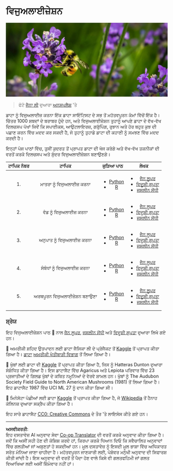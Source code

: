 <!--
CO_OP_TRANSLATOR_METADATA:
{
  "original_hash": "1441550a0d789796b2821e04f7f4cc94",
  "translation_date": "2025-08-27T18:10:46+00:00",
  "source_file": "3-Data-Visualization/README.md",
  "language_code": "pa"
}
-->
# ਵਿਜੁਅਲਾਈਜ਼ੇਸ਼ਨ

![ਲੈਵੈਂਡਰ ਫੁੱਲ 'ਤੇ ਮੱਖੀ](../../../translated_images/bee.0aa1d91132b12e3a8994b9ca12816d05ce1642010d9b8be37f8d37365ba845cf.pa.jpg)
> ਫੋਟੋ <a href="https://unsplash.com/@jenna2980?utm_source=unsplash&utm_medium=referral&utm_content=creditCopyText">ਜੈਨਾ ਲੀ</a> ਦੁਆਰਾ <a href="https://unsplash.com/s/photos/bees-in-a-meadow?utm_source=unsplash&utm_medium=referral&utm_content=creditCopyText">ਅਨਸਪਲੈਸ਼</a> 'ਤੇ

ਡਾਟਾ ਨੂੰ ਵਿਜੁਅਲਾਈਜ਼ ਕਰਨਾ ਇੱਕ ਡਾਟਾ ਸਾਇੰਟਿਸਟ ਦੇ ਸਭ ਤੋਂ ਮਹੱਤਵਪੂਰਨ ਕੰਮਾਂ ਵਿੱਚੋਂ ਇੱਕ ਹੈ। ਚਿੱਤਰ 1000 ਸ਼ਬਦਾਂ ਦੇ ਬਰਾਬਰ ਹੁੰਦੇ ਹਨ, ਅਤੇ ਵਿਜੁਅਲਾਈਜ਼ੇਸ਼ਨ ਤੁਹਾਨੂੰ ਆਪਣੇ ਡਾਟਾ ਦੇ ਵੱਖ-ਵੱਖ ਦਿਲਚਸਪ ਪੱਖਾਂ ਜਿਵੇਂ ਕਿ ਸਪਾਈਕਸ, ਆਉਟਲਾਇਰਜ਼, ਗਰੁੱਪਿੰਗ, ਰੁਝਾਨ ਅਤੇ ਹੋਰ ਬਹੁਤ ਕੁਝ ਦੀ ਪਛਾਣ ਕਰਨ ਵਿੱਚ ਮਦਦ ਕਰ ਸਕਦੀ ਹੈ, ਜੋ ਤੁਹਾਨੂੰ ਤੁਹਾਡੇ ਡਾਟਾ ਦੀ ਕਹਾਣੀ ਨੂੰ ਸਮਝਣ ਵਿੱਚ ਮਦਦ ਕਰਦੀ ਹੈ।

ਇਨ੍ਹਾਂ ਪੰਜ ਪਾਠਾਂ ਵਿੱਚ, ਤੁਸੀਂ ਕੁਦਰਤ ਤੋਂ ਪ੍ਰਾਪਤ ਡਾਟਾ ਦੀ ਖੋਜ ਕਰੋਗੇ ਅਤੇ ਵੱਖ-ਵੱਖ ਤਕਨੀਕਾਂ ਦੀ ਵਰਤੋਂ ਕਰਕੇ ਦਿਲਚਸਪ ਅਤੇ ਸੁੰਦਰ ਵਿਜੁਅਲਾਈਜ਼ੇਸ਼ਨ ਬਣਾਉਣਗੇ।

| ਟਾਪਿਕ ਨੰਬਰ | ਟਾਪਿਕ | ਜੁੜਿਆ ਪਾਠ | ਲੇਖਕ |
| :-----------: | :--: | :-----------: | :----: |
| 1. | ਮਾਤਰਾ ਨੂੰ ਵਿਜੁਅਲਾਈਜ਼ ਕਰਨਾ | <ul> <li> [Python](09-visualization-quantities/README.md)</li>  <li>[R](../../../3-Data-Visualization/R/09-visualization-quantities) </li> </ul>|<ul> <li> [ਜੈਨ ਲੂਪਰ](https://twitter.com/jenlooper)</li><li> [ਵਿਦੂਸ਼ੀ ਗੁਪਤਾ](https://github.com/Vidushi-Gupta)</li> <li>[ਜਸਲੀਨ ਸੋਂਧੀ](https://github.com/jasleen101010)</li></ul> |
| 2. | ਵੰਡ ਨੂੰ ਵਿਜੁਅਲਾਈਜ਼ ਕਰਨਾ | <ul> <li> [Python](10-visualization-distributions/README.md)</li>  <li>[R](../../../3-Data-Visualization/R/10-visualization-distributions) </li> </ul>|<ul> <li> [ਜੈਨ ਲੂਪਰ](https://twitter.com/jenlooper)</li><li> [ਵਿਦੂਸ਼ੀ ਗੁਪਤਾ](https://github.com/Vidushi-Gupta)</li> <li>[ਜਸਲੀਨ ਸੋਂਧੀ](https://github.com/jasleen101010)</li></ul> |
| 3. | ਅਨੁਪਾਤ ਨੂੰ ਵਿਜੁਅਲਾਈਜ਼ ਕਰਨਾ | <ul> <li> [Python](11-visualization-proportions/README.md)</li>  <li>[R](../../../3-Data-Visualization) </li> </ul>|<ul> <li> [ਜੈਨ ਲੂਪਰ](https://twitter.com/jenlooper)</li><li> [ਵਿਦੂਸ਼ੀ ਗੁਪਤਾ](https://github.com/Vidushi-Gupta)</li> <li>[ਜਸਲੀਨ ਸੋਂਧੀ](https://github.com/jasleen101010)</li></ul> |
| 4. | ਸੰਬੰਧਾਂ ਨੂੰ ਵਿਜੁਅਲਾਈਜ਼ ਕਰਨਾ | <ul> <li> [Python](12-visualization-relationships/README.md)</li>  <li>[R](../../../3-Data-Visualization) </li> </ul>|<ul> <li> [ਜੈਨ ਲੂਪਰ](https://twitter.com/jenlooper)</li><li> [ਵਿਦੂਸ਼ੀ ਗੁਪਤਾ](https://github.com/Vidushi-Gupta)</li> <li>[ਜਸਲੀਨ ਸੋਂਧੀ](https://github.com/jasleen101010)</li></ul> |
| 5. | ਅਰਥਪੂਰਨ ਵਿਜੁਅਲਾਈਜ਼ੇਸ਼ਨ ਬਣਾਉਣਾ | <ul> <li> [Python](13-meaningful-visualizations/README.md)</li>  <li>[R](../../../3-Data-Visualization) </li> </ul>|<ul> <li> [ਜੈਨ ਲੂਪਰ](https://twitter.com/jenlooper)</li><li> [ਵਿਦੂਸ਼ੀ ਗੁਪਤਾ](https://github.com/Vidushi-Gupta)</li> <li>[ਜਸਲੀਨ ਸੋਂਧੀ](https://github.com/jasleen101010)</li></ul> |

### ਸ਼੍ਰੇਯ

ਇਹ ਵਿਜੁਅਲਾਈਜ਼ੇਸ਼ਨ ਪਾਠ 🌸 ਨਾਲ [ਜੈਨ ਲੂਪਰ](https://twitter.com/jenlooper), [ਜਸਲੀਨ ਸੋਂਧੀ](https://github.com/jasleen101010) ਅਤੇ [ਵਿਦੂਸ਼ੀ ਗੁਪਤਾ](https://github.com/Vidushi-Gupta) ਦੁਆਰਾ ਲਿਖੇ ਗਏ ਹਨ।

🍯 ਅਮਰੀਕੀ ਸ਼ਹਿਦ ਉਤਪਾਦਨ ਲਈ ਡਾਟਾ ਜੈਸਿਕਾ ਲੀ ਦੇ ਪ੍ਰੋਜੈਕਟ ਤੋਂ [Kaggle](https://www.kaggle.com/jessicali9530/honey-production) ਤੋਂ ਪ੍ਰਾਪਤ ਕੀਤਾ ਗਿਆ ਹੈ। [ਡਾਟਾ](https://usda.library.cornell.edu/concern/publications/rn301137d) [ਅਮਰੀਕੀ ਖੇਤੀਬਾੜੀ ਵਿਭਾਗ](https://www.nass.usda.gov/About_NASS/index.php) ਤੋਂ ਲਿਆ ਗਿਆ ਹੈ।

🍄 ਖੁੰਬਾਂ ਲਈ ਡਾਟਾ ਵੀ [Kaggle](https://www.kaggle.com/hatterasdunton/mushroom-classification-updated-dataset) ਤੋਂ ਪ੍ਰਾਪਤ ਕੀਤਾ ਗਿਆ ਹੈ, ਜਿਸ ਨੂੰ Hatteras Dunton ਦੁਆਰਾ ਸੰਸ਼ੋਧਿਤ ਕੀਤਾ ਗਿਆ ਹੈ। ਇਸ ਡਾਟਾਸੈਟ ਵਿੱਚ Agaricus ਅਤੇ Lepiota ਪਰਿਵਾਰ ਵਿੱਚ 23 ਪ੍ਰਜਾਤੀਆਂ ਦੇ ਗਿਲਡ ਖੁੰਬਾਂ ਦੇ ਕਥਿਤ ਨਮੂਨਿਆਂ ਦੇ ਵੇਰਵੇ ਸ਼ਾਮਲ ਹਨ। ਖੁੰਬਾਂ ਨੂੰ The Audubon Society Field Guide to North American Mushrooms (1981) ਤੋਂ ਲਿਆ ਗਿਆ ਹੈ। ਇਹ ਡਾਟਾਸੈਟ 1987 ਵਿੱਚ UCI ML 27 ਨੂੰ ਦਾਨ ਕੀਤਾ ਗਿਆ ਸੀ।

🦆 ਮਿਨੇਸੋਟਾ ਪੰਛੀਆਂ ਲਈ ਡਾਟਾ [Kaggle](https://www.kaggle.com/hannahcollins/minnesota-birds) ਤੋਂ ਪ੍ਰਾਪਤ ਕੀਤਾ ਗਿਆ ਹੈ, ਜੋ [Wikipedia](https://en.wikipedia.org/wiki/List_of_birds_of_Minnesota) ਤੋਂ ਹੈਨਾਹ ਕੋਲਿਨਜ਼ ਦੁਆਰਾ ਸਕ੍ਰੈਪ ਕੀਤਾ ਗਿਆ ਹੈ।

ਇਹ ਸਾਰੇ ਡਾਟਾਸੈਟ [CC0: Creative Commons](https://creativecommons.org/publicdomain/zero/1.0/) ਦੇ ਤੌਰ 'ਤੇ ਲਾਇਸੰਸ ਕੀਤੇ ਗਏ ਹਨ।

---

**ਅਸਵੀਕਰਤੀ**:  
ਇਹ ਦਸਤਾਵੇਜ਼ AI ਅਨੁਵਾਦ ਸੇਵਾ [Co-op Translator](https://github.com/Azure/co-op-translator) ਦੀ ਵਰਤੋਂ ਕਰਕੇ ਅਨੁਵਾਦ ਕੀਤਾ ਗਿਆ ਹੈ। ਜਦੋਂ ਕਿ ਅਸੀਂ ਸਹੀ ਹੋਣ ਦੀ ਕੋਸ਼ਿਸ਼ ਕਰਦੇ ਹਾਂ, ਕਿਰਪਾ ਕਰਕੇ ਧਿਆਨ ਦਿਓ ਕਿ ਸਵੈਚਾਲਿਤ ਅਨੁਵਾਦਾਂ ਵਿੱਚ ਗਲਤੀਆਂ ਜਾਂ ਅਸੁਣਤਾਂ ਹੋ ਸਕਦੀਆਂ ਹਨ। ਮੂਲ ਦਸਤਾਵੇਜ਼ ਨੂੰ ਇਸਦੀ ਮੂਲ ਭਾਸ਼ਾ ਵਿੱਚ ਅਧਿਕਾਰਤ ਸਰੋਤ ਮੰਨਿਆ ਜਾਣਾ ਚਾਹੀਦਾ ਹੈ। ਮਹੱਤਵਪੂਰਨ ਜਾਣਕਾਰੀ ਲਈ, ਪੇਸ਼ੇਵਰ ਮਨੁੱਖੀ ਅਨੁਵਾਦ ਦੀ ਸਿਫਾਰਸ਼ ਕੀਤੀ ਜਾਂਦੀ ਹੈ। ਇਸ ਅਨੁਵਾਦ ਦੀ ਵਰਤੋਂ ਤੋਂ ਪੈਦਾ ਹੋਣ ਵਾਲੇ ਕਿਸੇ ਵੀ ਗਲਤਫਹਿਮੀ ਜਾਂ ਗਲਤ ਵਿਆਖਿਆ ਲਈ ਅਸੀਂ ਜ਼ਿੰਮੇਵਾਰ ਨਹੀਂ ਹਾਂ।